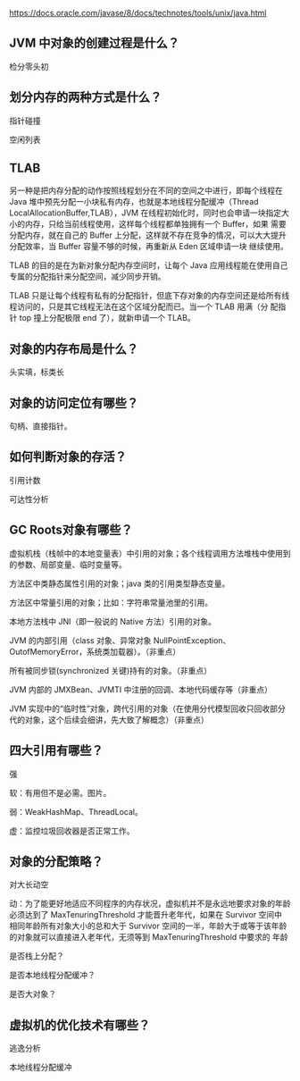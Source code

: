 https://docs.oracle.com/javase/8/docs/technotes/tools/unix/java.html

## JVM 中对象的创建过程是什么？

检分零头初

## 划分内存的两种方式是什么？

指针碰撞

空闲列表

## TLAB

另一种是把内存分配的动作按照线程划分在不同的空间之中进行，即每个线程在 Java 堆中预先分配一小块私有内存，也就是本地线程分配缓冲（Thread LocalAllocationBuffer,TLAB），JVM 在线程初始化时，同时也会申请一块指定大小的内存，只给当前线程使用，这样每个线程都单独拥有一个 Buffer，如果 需要分配内存，就在自己的 Buffer 上分配，这样就不存在竞争的情况，可以大大提升分配效率，当 Buffer 容量不够的时候，再重新从 Eden 区域申请一块 继续使用。 

TLAB 的目的是在为新对象分配内存空间时，让每个 Java 应用线程能在使用自己专属的分配指针来分配空间，减少同步开销。 

TLAB 只是让每个线程有私有的分配指针，但底下存对象的内存空间还是给所有线程访问的，只是其它线程无法在这个区域分配而已。当一个 TLAB 用满（分 配指针 top 撞上分配极限 end 了），就新申请一个 TLAB。

## 对象的内存布局是什么？

头实填，标类长

## 对象的访问定位有哪些？

句柄、直接指针。

## 如何判断对象的存活？

引用计数

可达性分析

## GC Roots对象有哪些？



虚拟机栈（栈帧中的本地变量表）中引用的对象；各个线程调用方法堆栈中使用到的参数、局部变量、临时变量等。 

方法区中类静态属性引用的对象；java 类的引用类型静态变量。 

方法区中常量引用的对象；比如：字符串常量池里的引用。 

本地方法栈中 JNI（即一般说的 Native 方法）引用的对象。 



JVM 的内部引用（class 对象、异常对象 NullPointException、OutofMemoryError，系统类加载器）。（非重点）  

所有被同步锁(synchronized 关键)持有的对象。（非重点） 

JVM 内部的 JMXBean、JVMTI 中注册的回调、本地代码缓存等（非重点） 

JVM 实现中的“临时性”对象，跨代引用的对象（在使用分代模型回收只回收部分代的对象，这个后续会细讲，先大致了解概念）（非重点）

## 四大引用有哪些？

强

软：有用但不是必需。图片。

弱：WeakHashMap、ThreadLocal。

虚：监控垃圾回收器是否正常工作。

## 对象的分配策略？

对大长动空

动：为了能更好地适应不同程序的内存状况，虚拟机并不是永远地要求对象的年龄必须达到了 MaxTenuringThreshold 才能晋升老年代，如果在 Survivor 空间中 相同年龄所有对象大小的总和大于 Survivor 空间的一半，年龄大于或等于该年龄的对象就可以直接进入老年代，无须等到 MaxTenuringThreshold 中要求的 年龄

是否栈上分配？

是否本地线程分配缓冲？

是否大对象？

## 虚拟机的优化技术有哪些？

逃逸分析

本地线程分配缓冲